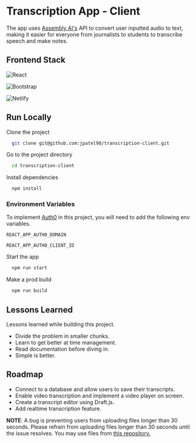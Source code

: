 # Transcription App - Client

The app uses [Assembly AI's](https://www.assemblyai.com/) API to convert user inputted audio to text, making it easier for everyone from journalists to students to transcribe speech and make notes.

## Frontend Stack

![React](https://img.shields.io/badge/react-%2320232a.svg?style=for-the-badge&logo=react&logoColor=%2361DAFB)

![Bootstrap](https://img.shields.io/badge/bootstrap-%23563D7C.svg?style=for-the-badge&logo=bootstrap&logoColor=white)

![Netlify](https://img.shields.io/badge/netlify-%23000000.svg?style=for-the-badge&logo=netlify&logoColor=#00C7B7)

## Run Locally

Clone the project

```bash
  git clone git@github.com:jpatel98/transcription-client.git
```

Go to the project directory

```bash
  cd transcription-client
```

Install dependencies

```bash
  npm install
```
### Environment Variables

To implement [Auth0](https://auth0.com/docs/quickstart/spa/react/01-login) in this project, you will need to add the following env variables.

`REACT_APP_AUTH0_DOMAIN`

`REACT_APP_AUTH0_CLIENT_ID`

Start the app

```bash
  npm run start
```

Make a prod build

```bash
  npm run build
```
## Lessons Learned

Lessons learned while building this project.
- Divide the problem in smaller chunks.
- Learn to get better at time management.
- Read documentation before diving in.
- Simple is better.


## Roadmap

- Connect to a database and allow users to save their transcripts.
- Enable video transcription and implement a video player on screen.
- Create a transcript editor using Draft.js.
- Add realtime transcription feature.


**NOTE**: A bug is preventing users from uploading files longer than 30 seconds. Please refrain from uploading files longer than 30 seconds until the issue resolves. 
You may use files from [this repository.](https://github.com/jpatel98/scribe11-test-audio)
